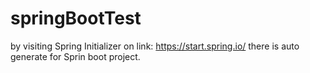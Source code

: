 # springBootTest

by visiting Spring Initializer on link: https://start.spring.io/ there is auto generate for Sprin boot project.
